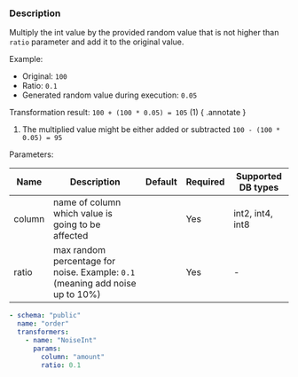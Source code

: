 ### Description

Multiply the int value by the provided random value that is not higher than `ratio` parameter and add it to the
original value.

Example:

* Original: `100`
* Ratio: `0.1`
* Generated random value during execution: `0.05`

Transformation result: `100 + (100 * 0.05) = 105`  (1)
{ .annotate }

1. The multiplied value might be either added or subtracted `100 - (100 * 0.05) = 95`

Parameters:

| Name   | Description                                                                   | Default | Required | Supported DB types |
|--------|-------------------------------------------------------------------------------|---------|----------|--------------------|
| column | name of column which value is going to be affected                            |         | Yes      | int2, int4, int8   |
| ratio  | max random percentage for noise. Example: `0.1` (meaning add noise up to 10%) |         | Yes      | -                  |

``` yaml title="NoiseInt transformer example"
- schema: "public"
  name: "order"
  transformers:
    - name: "NoiseInt"
      params:
        column: "amount"
        ratio: 0.1
```
